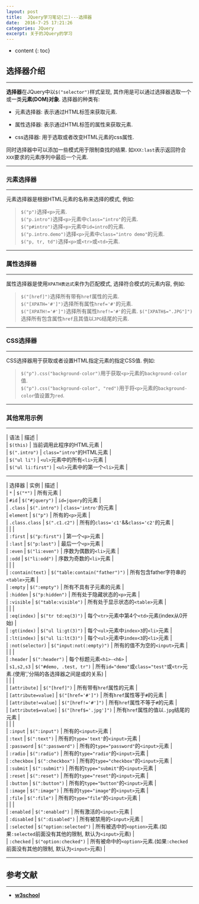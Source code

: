 ```yaml
---
layout: post
title:  JQuery学习笔记(二)---选择器
date:  2016-7-25 17:21:26
categories: JQuery
excerpt: 关于的JQuery的学习
---
```


* content
{: toc}

## 选择器介绍

---

**选择器**在JQuery中以`$("selector")`样式呈现, 其作用是可以通过选择器选取一个或一类**元素(DOM)对象**. 选择器的种类有:

* 元素选择器: 表示通过HTML标签来获取元素.

* 属性选择器: 表示通过HTML标签的属性来获取元素.

* css选择器: 用于选取或者改变HTML元素的css属性.

同时选择器中可以添加一些模式用于限制查找的结果. 如`XXX:last`表示返回符合`XXX`要求的元素序列中最后一个元素.

---

### 元素选择器   

---

元素选择器是根据HTML元素的名称来选择的模式, 例如:

> `$("p")`选择`<p>`元素.  
> `$("p.intro")`选择`<p>`元素中`class="intro"`的元素.   
> `$("p#intro")`选择`<p>`元素中`id=intro`的元素.  
> `$("p.intro.demo")`选择`<p>`元素中`class="intro demo"`的元素.  
> `$("p, tr, td")`选择`<p>`或`<tr>`或`<td>`元素.

---

### 属性选择器   

---

属性选择器是使用`XPATH表达式`来作为匹配模式, 选择符合模式的元素内容, 例如:

> `$("[href]")`选择所有带有`href`属性的元素.   
> `$("[XPATH='#']")`选择所有属性`href='#'`的元素.  
> `$("[XPATH!='#']")`选择所有属性`href!='#'`的元素.
> `$("[XPATH$=".JPG"]")`选择所有包含属性`href`且其值以`JPG`结尾的元素.  

---

### CSS选择器   

---

CSS选择器用于获取或者设置HTML指定元素的指定CSS值. 例如:

> `$("p").css("background-color")`用于获取`<p>`元素的`background-color`值.  
> `$("p").css("background-color", "red")`用于将`<p>`元素的`background-color`值设置为`red`.  

---

### 其他常用示例   

---

| 语法 | 描述 |  
| `$(this)` | 当前调用此程序的HTML元素 |   
| `$(".intro")` | `class="intro"`的HTML元素 |   
| `$("ul li")` | `<ul>`元素中的所有`<li>`元素 |   
| `$("ul li:first")` | `<ul>`元素中的第一个`<li>`元素 |   

---

| 选择器 | 实例 | 描述 |  
| `*` | `$("*")` | 所有元素 |   
| `#id` | `$("#jquery")` | `id=jquery`的元素 |   
| `.class` | `$(".intro")` | `class='intro'`的元素 |   
| `element` | `$("p")` | 所有的`<p>`元素 |   
| `.class.class` | `$(".c1.c2")` | 所有的`class='c1'`&&`class='c2'`的元素 |   
| | |   
| `:first` | `$("p:first")` | 第一个`<p>`元素 |   
| `:last` | `$("p:last")` | 最后一个`<p>`元素 |   
| `:even` | `$("li:even")` | 序数为偶数的`<li>`元素 |   
| `:odd` | `$("li:odd")` | 序数为奇数的`<li>`元素 |   
| | |   
| `:contain(text)` | `$("table:contain("father")")` |  所有包含father字符串的`<table>`元素 |   
| `:empty` | `$(":empty")` | 所有不具有子元素的元素 |   
| `:hidden` | `$("p:hidden")` | 所有处于隐藏状态的`<p>`元素 |   
| `:visible` | `$("table:visible")` | 所有处于显示状态的`<table>`元素 |   
| | |   
| `:eq(index)` | `$("tr td:eq(3)")` | 每个`<tr>`元素中第4个`<td>`元素(index从0开始) |   
| `:gt(index)` | `$("ul li:gt(3)")` | 每个`<ul>`元素中`index>3`的`<li>`元素 |   
| `:lt(index)` | `$("ul li:lt(3)")` | 每个`<ul>`元素中`index<3`的`<li>`元素 |   
| `:not(selector)` | `$("input:not(:empty)")` | 所有的值不为空的`<input>`元素 |   
| | |   
| `:header` | `$(":header")` | 每个标题元素`<h1>-<h6>` |   
| `s1,s2,s3` | `$("#demo, .test, tr")` | 所有`id="demo"`或`class="test"`或`<tr>`元素.(使用','分隔的各选择器之间是或的关系) |   
| | |   
| `[attribute]` | `$("[href]")` | 所有带有`href`属性的元素 |   
| `[attribute=value]` | `$("[href='#']")` | 所有`href`属性等于`#`的元素 |   
| `[attribute!=value]` | `$("[href!='#']")` | 所有`href`属性不等于`#`的元素 |   
| `[attribute$=value]` | `$("[href$='.jpg']")` | 所有`href`属性的值以`.jpg`结尾的元素 |   
| | |   
| `:input` | `$(":input")` | 所有的`<input>`元素 |   
| `:text` | `$(":text")` | 所有的`type='text'`的`<input>`元素 |   
| `:password` | `$(":password")` | 所有的`type="password"`的`<input>`元素 |   
| `:radio` | `$(":radio")` | 所有的`type="radio"`的`<input>`元素 |   
| `:checkbox` | `$(":checkbox")` | 所有的`type="checkbox"`的`<input>`元素 |   
| `:submit` | `$(":submit")` | 所有的`type="submit"`的`<input>`元素 |   
| `:reset` | `$(":reset")` | 所有的`type="reset"`的`<input>`元素 |   
| `:button` | `$(":button")` | 所有的`type="button"`的`<input>`元素 |   
| `:image` | `$(":image")` | 所有的`type="image"`的`<input>`元素 |   
| `:file` | `$(":file")` | 所有的`type="file"`的`<input>`元素 |   
| | |   
| `:enabled` | `$(":enabled")` | 所有激活的`<input>`元素 |   
| `:disabled` | `$(":disabled")` | 所有被禁用的`<input>`元素 |   
| `:selected` | `$("option:selected")` | 所有被选中的`<option>`元素.(如果`:selected`前面没有其他的限制, 默认为`<input>`元素) |   
| `:checked` | `$("option:checked")` | 所有被命中的`<option>`元素.(如果`:checked`前面没有其他的限制, 默认为`<input>`元素) |   

---

## 参考文献   

---

* **[w3school](http://www.w3school.com.cn/jquery/jquery_selectors.asp)**
